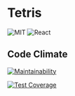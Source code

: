 # Tetris

![MIT](https://img.shields.io/packagist/l/doctrine/orm.svg)
![React](https://img.shields.io/badge/react-v16.7.0--alpha.2-blue.svg)

## Code Climate

[![Maintainability](https://api.codeclimate.com/v1/badges/3080fb70f7a4b9a1a0ea/maintainability)](https://codeclimate.com/github/tetris-react/tetrix/maintainability)

[![Test Coverage](https://api.codeclimate.com/v1/badges/3080fb70f7a4b9a1a0ea/test_coverage)](https://codeclimate.com/github/tetris-react/tetrix/test_coverage)
